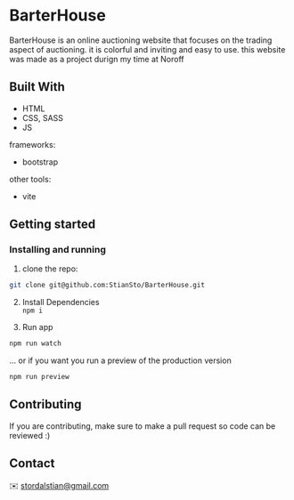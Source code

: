 # BarterHouse

BarterHouse is an online auctioning website that focuses on the trading aspect of auctioning. it is colorful and inviting and easy to use. this website was made as a project durign my time at Noroff

## Built With

- HTML
- CSS, SASS
- JS

frameworks:

- bootstrap

other tools:

- vite

## Getting started

### Installing and running

1. clone the repo:

```bash
git clone git@github.com:StianSto/BarterHouse.git
```

2. Install Dependencies
   <br>`npm i`

3. Run app

```bash
npm run watch
```

... or if you want you run a preview of the production version

```bash
npm run preview
```

## Contributing

If you are contributing, make sure to make a pull request so code can be reviewed :)

## Contact

:envelope: stordalstian@gmail.com
